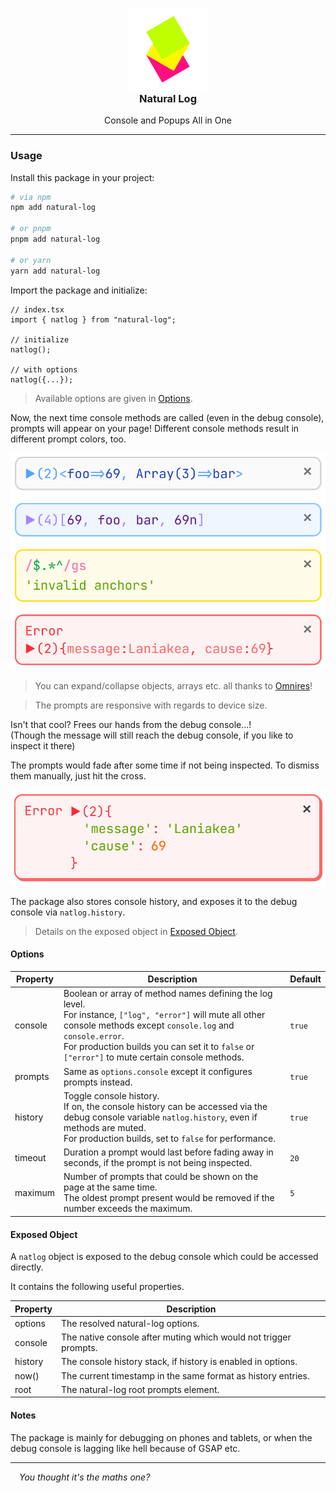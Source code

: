 <h3 align="center">
  <img src="https://raw.githubusercontent.com/CarbonicSoda/natural-log/master/media/icon.png" width="130" alt="Natural Log Icon" /><br />
  Natural Log
</h3>
<p align="center">Console and Popups All in One</p>

---

### Usage

Install this package in your project:

```bash
# via npm
npm add natural-log

# or pnpm
pnpm add natural-log

# or yarn
yarn add natural-log
```

Import the package and initialize:

```tsx
// index.tsx
import { natlog } from "natural-log";

// initialize
natlog();

// with options
natlog({...});
```

> Available options are given in [Options](#options).

Now, the next time console methods are called (even in the debug console), prompts will appear on
your page! Different console methods result in different prompt colors, too.

![Demo](https://github.com/CarbonicSoda/natural-log/blob/master/media/demo/demo.png?raw=true)

> You can expand/collapse objects, arrays etc. all thanks to
> [Omnires](https://github.com/CarbonicSoda/omnires)!

> The prompts are responsive with regards to device size.

Isn't that cool? Frees our hands from the debug console...!  
(Though the message will still reach the debug console, if you like to inspect it there)

The prompts would fade after some time if not being inspected. To dismiss them manually, just hit
the cross.

![Dismiss](https://github.com/CarbonicSoda/natural-log/blob/master/media/demo/dismiss.png?raw=true)

The package also stores console history, and exposes it to the debug console via `natlog.history`.

> Details on the exposed object in [Exposed Object](#exposed-object).

#### Options

| Property | Description                                                                                                                                                                                                                                                                   | Default |
| -------- | ----------------------------------------------------------------------------------------------------------------------------------------------------------------------------------------------------------------------------------------------------------------------------- | ------- |
| console  | Boolean or array of method names defining the log level.<br>For instance, `["log", "error"]` will mute all other console methods except `console.log` and `console.error`.<br>For production builds you can set it to `false` or `["error"]` to mute certain console methods. | `true`  |
| prompts  | Same as `options.console` except it configures prompts instead.                                                                                                                                                                                                               | `true`  |
| history  | Toggle console history.<br>If on, the console history can be accessed via the debug console variable `natlog.history`, even if methods are muted.<br>For production builds, set to `false` for performance.                                                                   | `true`  |
| timeout  | Duration a prompt would last before fading away in seconds, if the prompt is not being inspected.                                                                                                                                                                             | `20`    |
| maximum  | Number of prompts that could be shown on the page at the same time.<br>The oldest prompt present would be removed if the number exceeds the maximum.                                                                                                                          | `5`     |

#### Exposed Object

A `natlog` object is exposed to the debug console which could be accessed directly.

It contains the following useful properties.

| Property | Description                                                      |
| -------- | ---------------------------------------------------------------- |
| options  | The resolved natural-log options.                                |
| console  | The native console after muting which would not trigger prompts. |
| history  | The console history stack, if history is enabled in options.     |
| now()    | The current timestamp in the same format as history entries.     |
| root     | The natural-log root prompts element.                            |

#### Notes

The package is mainly for debugging on phones and tablets, or when the debug console is lagging like
hell because of GSAP etc.

---

_&emsp;You thought it's the maths one?_
